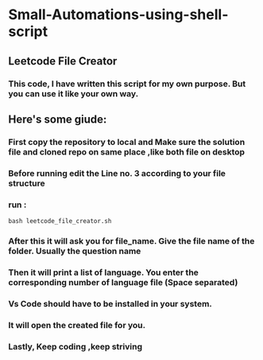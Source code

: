 # Small-Automations-using-shell-script
## Leetcode File Creator
### This code, I have written this script for my own purpose. But you can use it like your own way.

## Here's some giude:
### First copy the repository to local and Make sure the solution file and cloned repo on same place ,like both file on desktop
### Before running edit the **Line no. 3** according to your file structure

### run :
`bash leetcode_file_creator.sh`

### After this it will ask you for **file_name**. Give the file name of the folder. Usually the question name
### Then it will print a list of language. You enter the corresponding number of language file (Space separated)

### Vs Code should have to be installed in your system.
### It will open the created file for you.

### Lastly, Keep coding ,keep striving
